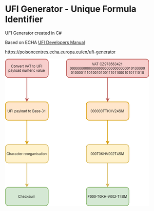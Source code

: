 # UFI Generator - Unique Formula Identifier

UFI Generator created in C#

Based on ECHA [UFI Developers Manual](https://poisoncentres.echa.europa.eu/documents/22284544/22295820/ufi_developers_manual_en.pdf/9d47a5c9-ba58-4b5c-8101-7d5610928035)

https://poisoncentres.echa.europa.eu/en/ufi-generator

![Diagram](diagram.png)
